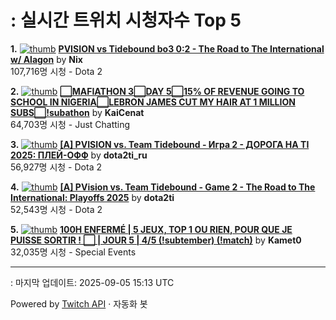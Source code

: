 # : 실시간 트위치 시청자수 Top 5

**1.** [![thumb](https://static-cdn.jtvnw.net/previews-ttv/live_user_nix-320x180.jpg)](https://twitch.tv/Nix)
**[PVISION vs Tidebound bo3 0:2 - The Road to The International w/ Alagon](https://twitch.tv/Nix)** by **Nix**<br>107,716명 시청  - Dota 2

**2.** [![thumb](https://static-cdn.jtvnw.net/previews-ttv/live_user_kaicenat-320x180.jpg)](https://twitch.tv/KaiCenat)
**[⬜MAFIATHON 3⬜️DAY 5⬜15% OF REVENUE GOING TO SCHOOL IN NIGERIA⬜LEBRON JAMES CUT MY HAIR AT 1 MILLION SUBS⬜!subathon](https://twitch.tv/KaiCenat)** by **KaiCenat**<br>64,703명 시청  - Just Chatting

**3.** [![thumb](https://static-cdn.jtvnw.net/previews-ttv/live_user_dota2ti_ru-320x180.jpg)](https://twitch.tv/dota2ti_ru)
**[[A] PVISION vs. Team Tidebound - Игра 2 - ДОРОГА НА TI 2025: ПЛЕЙ-ОФФ](https://twitch.tv/dota2ti_ru)** by **dota2ti_ru**<br>56,927명 시청  - Dota 2

**4.** [![thumb](https://static-cdn.jtvnw.net/previews-ttv/live_user_dota2ti-320x180.jpg)](https://twitch.tv/dota2ti)
**[[A] PVision vs. Team Tidebound - Game 2 - The Road to The International: Playoffs 2025](https://twitch.tv/dota2ti)** by **dota2ti**<br>52,543명 시청  - Dota 2

**5.** [![thumb](https://static-cdn.jtvnw.net/previews-ttv/live_user_kamet0-320x180.jpg)](https://twitch.tv/Kamet0)
**[100H ENFERMÉ | 5 JEUX, TOP 1 OU RIEN, POUR QUE JE PUISSE SORTIR ! ⬜️ | JOUR 5 | 4/5 (!subtember) (!match)](https://twitch.tv/Kamet0)** by **Kamet0**<br>32,035명 시청  - Special Events


---
: 마지막 업데이트: 2025-09-05 15:13 UTC

Powered by [Twitch API](https://dev.twitch.tv/docs/api/reference) · 자동화 봇